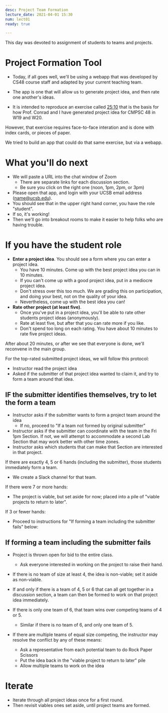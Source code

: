 ```yaml
---
desc: Project Team Formation
lecture_date: 2021-04-01 15:30
num: lect01
ready: true

---
```



This day was devoted to assignment of students to teams and projects.

# Project Formation Tool 

* Today, if all goes well, we'll be using a webapp that was developed by CS48 course staff and adapted by your current teaching team.

* The app is one that will allow us to generate project idea, and then rate one another's ideas.
* It is intended to reproduce an exercise called [25:10](http://www.liberatingstructures.com/12-2510-crowd-sourcing/)
  that is the basis for how Prof. Conrad and I have generated project idea for CMPSC 48 in W19 and W20.

However, that exercise requires face-to-face interation and is done with index cards, or pieces of paper.

We tried to build an app that could do that same exercise, but via a webapp.

# What you'll do next


* We will paste a URL into the chat window of Zoom
  * There are separate links for each discussion section. 
  * Be sure you click on the right one (noon, 1pm, 2pm, or 3pm)
* Please open that app, and login with your UCSB email address (name@ucsb.edu).
* You should see that in the upper right hand corner, you have the role "student".
* If so, it's working!
* Then we'll go into breakout rooms to make it easier to help folks who are having trouble.

# If you have the student role

* **Enter a project idea**. You should see a form where you can enter a project idea. 
  * You have 10 minutes.  Come up with the best project idea you can in 10 minutes.
  * If you can't come up with a good project idea, put in a mediocre project idea.
  * Don't stress over this too much.  We are grading this on participation, and doing your best, not on 
    the quality of your idea.
  * Nevertheless, come up with the best idea you can!
* **Rate other project (at least five)**.
  * Once you've put in a project idea, you'll be able to rate other students project ideas (anonymously).
  * Rate at least five, but after that you can rate more if you like.
  * Don't spend too long on each rating.  You have about 10 minutes to rate five project ideas.

After about 20 minutes, or after we see that everyone is done, we'll reconvene in the main group. 

For the top-rated submitted project ideas, we will follow this protocol:

* Instructor read the project idea
* Asked if the submitter of that project idea wanted to claim it, and try to form a team around that idea.

## IF the submitter identifies themselves, try to let the form a team

* Instructor asks if the submitter wants to form a project team around the idea
   * If no, proceed to "If a team not formed by original submitter"
* Instructor asks if the submitter can coordinate with the team in the Fri 1pm Section. If not, we will attempt to accommodate a second Lab Section that may work better with other time zones. 
* Instructor asks which students that can make that Section are interested in that project.

If there are exactly 4, 5 or 6 hands (including the submitter), those students immediately form a team. 
* We create a Slack channel for that team. 

If there were 7 or more hands:
* The project is viable, but set aside for now; placed into a pile of "viable projects to return to later".

If 3 or fewer hands:
* Proceed to instructions for "If forming a team including the submitter fails" below:

## If forming a team including the submitter fails

* Project is thrown open for bid to the entire class.
   * Ask everyone interested in working on the project to raise their hand.

* If there is no team of size at least 4, the idea is non-viable; set it aside as non-viable.

* If and only if there is a team of 4, 5 or 6  that can all get together in a discussion section, a team can then be formed to work on that project idea immediately.

* If there is only one team of 6, that team wins over competing teams of 4 or 5.
   * Similar if there is no team of 6, and only one team of 5.
* If there are multiple teams of equal size competing, the instructor may resolve the conflict by any of these means:
   * Ask a representative from each potential team to do Rock Paper Scissors 
   * Put the idea back in the "viable project to return to later" pile
   * Allow multiple teams to work on the idea
   
# Iterate 

* Iterate through all project ideas once for a first round.
* Then revisit viables ones set aside, until project teams are formed.


